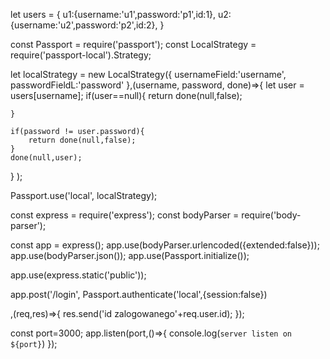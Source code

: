 let users = {
    u1:{username:'u1',password:'p1',id:1},
    u2:{username:'u2',password:'p2',id:2},
}

const Passport = require('passport');
const LocalStrategy = require('passport-local').Strategy;


let localStrategy = new LocalStrategy({
    usernameField:'username',
    passwordFieldL:'password'
    },(username, password, done)=>{
    let user = users[username];
    if(user==null){
        return done(null,false);

    }

    if(password != user.password){
        return done(null,false);
    }
    done(null,user);
}
);

Passport.use('local', localStrategy);

const express = require('express');
const bodyParser = require('body-parser');


const app = express();
app.use(bodyParser.urlencoded({extended:false}));
app.use(bodyParser.json());
app.use(Passport.initialize());

app.use(express.static('public'));

app.post('/login',
Passport.authenticate('local',{session:false})

,(req,res)=>{
    res.send('id zalogowanego'+req.user.id);
});

const port=3000;
app.listen(port,()=>{
    console.log(`server listen on ${port}`)
}); 
